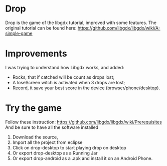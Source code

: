 Drop
====

Drop is the game of the libgdx tutorial, improved with some features.
The original tutorial can be found here:
https://github.com/libgdx/libgdx/wiki/A-simple-game

Improvements
========
I was trying to understand how Libgdx works, and added:
* Rocks, that if catched will be count as drops lost;
* A loseScreen witch is activated when 3 drops are lost;
* Record, it save your best score in the device (browser/phone/desktop).

Try the game
===========
Follow these instruction:
https://github.com/libgdx/libgdx/wiki/Prerequisites
And be sure to have all the software installed
 1. Download the source,
 2. Import all the project from eclipse
 3. Click on drop-desktop to start playing drop on desktop
 4. Or export drop-desktop as a Running Jar
 5. Or export drop-android as a .apk and install it on an Android Phone.
